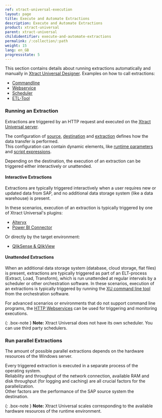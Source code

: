 ```yaml
---
ref: xtract-universal-execution
layout: page
title: Execute and Automate Extractions
description: Execute and Automate Extractions
product: xtract-universal
parent: xtract-universal
childidentifier: execute-and-automate-extractions
permalink: /:collection/:path
weight: 15
lang: en_GB
progressstate: 5
---
```

This section contains details about running extractions automatically and manually in [Xtract Universal Designer](./getting-started/run-an-extraction). 
Examples on how to call extractions:
- [Commandline](./execute-and-automate-extractions/call-via-commandline)
- [Webservice](./execute-and-automate-extractions/call-via-webservice) 
- [Scheduler](./execute-and-automate-extractions/call-via-scheduler)
- [ETL-Tool](./execute-and-automate-extractions/call-via-etl)

### Running an Extraction

Extractions are triggered by an HTTP request and executed on the [Xtract Universal server](./server#run-extraction-on-the-server).

The configuration of [source](./introduction/sap-connection#creating-an-sap-connection), [destination](./destinations/managing-destinations) and [extraction](./getting-started/define-a-table-extraction#creating-an-extraction) defines how the data transfer is performed. <br>
This configuration can contain dynamic elements, like [runtime parameters](./execute-and-automate-extractions/extraction-parameters) and [script expressions](./advanced-techniques/script-expressions#using-script-expressions-as-selection-parameters-for-extractions).

Depending on the destination, the execution of an extraction can be triggered either interactively or unattended.

#### Interactive Extractions

Extractions are typically triggered interactively when a user requires new or updated data from SAP, and no additional data storage system (like a data warehouse) is present.

In these scenarios, execution of an extraction is typically triggered by one of Xtract Universal's plugins:
- [Alteryx](./destinations/alteryx)
- [Power BI Connector](./destinations/Power-BI-Connector)

Or directly by the target environment:
- [QlikSense & QlikView](./destinations/qliksense-qlikview)

#### Unattended Extractions

When an additional data storage system (database, cloud storage, flat files) is present, extractions are typically triggered as part of an ELT-process (Extract, Load, Transform), which is run unattended at regular intervals by a scheduler or other orchestration software.
In these scenarios, execution of an extractions is typically triggered by running the [XU command line tool](./execute-and-automate-extractions/call-via-commandline) from the orchestration software. 

For advanced scenarios or environments that do not support command line programs, the [HTTP Webservices](./execute-and-automate-extractions/call-via-webservice) can be used for triggering and monitoring executions.

{: .box-note }
**Note:** Xtract Universal does not have its own scheduler. You can use third party schedulers. 


### Run parallel Extractions
The amount of possible parallel extractions depends on the hardware resources of the Windows server. 

Every triggered extraction is executed in a separate process of the operating system.<br>
Reliability and throughput of the network connection, available RAM and disk throughput (for logging and caching) are all crucial factors for the parallelization.<br>
Other factors are the performance of the SAP source system the destination.


{: .box-note }
**Note:** Xtract Universal scales corresponding to the available hardware resources of the runtime environment.
